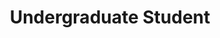 ---
publish: true
name: Sanjana Yadav
title: Undergraduate Student
picture: 
google-scholar: 
CV:
linked-in: 
twitter:
email: 
---